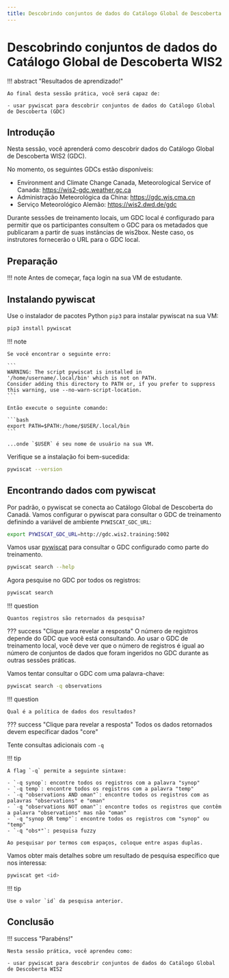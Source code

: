 ```yaml
---
title: Descobrindo conjuntos de dados do Catálogo Global de Descoberta WIS2
---
```


# Descobrindo conjuntos de dados do Catálogo Global de Descoberta WIS2

!!! abstract "Resultados de aprendizado!"

    Ao final desta sessão prática, você será capaz de:

    - usar pywiscat para descobrir conjuntos de dados do Catálogo Global de Descoberta (GDC)

## Introdução

Nesta sessão, você aprenderá como descobrir dados do Catálogo Global de Descoberta WIS2 (GDC).

No momento, os seguintes GDCs estão disponíveis:

- Environment and Climate Change Canada, Meteorological Service of Canada: <https://wis2-gdc.weather.gc.ca>
- Administração Meteorológica da China: <https://gdc.wis.cma.cn>
- Serviço Meteorológico Alemão: <https://wis2.dwd.de/gdc>


Durante sessões de treinamento locais, um GDC local é configurado para permitir que os participantes consultem o GDC para os metadados que publicaram a partir de suas instâncias de wis2box. Neste caso, os instrutores fornecerão o URL para o GDC local.

## Preparação

!!! note
    Antes de começar, faça login na sua VM de estudante.

## Instalando pywiscat

Use o instalador de pacotes Python `pip3` para instalar pywiscat na sua VM:
```bash
pip3 install pywiscat
```

!!! note

    Se você encontrar o seguinte erro:

    ```
    WARNING: The script pywiscat is installed in '/home/username/.local/bin' which is not on PATH.
    Consider adding this directory to PATH or, if you prefer to suppress this warning, use --no-warn-script-location.
    ```

    Então execute o seguinte comando:

    ```bash
    export PATH=$PATH:/home/$USER/.local/bin
    ```

    ...onde `$USER` é seu nome de usuário na sua VM.

Verifique se a instalação foi bem-sucedida:

```bash
pywiscat --version
```

## Encontrando dados com pywiscat

Por padrão, o pywiscat se conecta ao Catálogo Global de Descoberta do Canadá. Vamos configurar o pywiscat para consultar o GDC de treinamento definindo a variável de ambiente `PYWISCAT_GDC_URL`:

```bash
export PYWISCAT_GDC_URL=http://gdc.wis2.training:5002
```

Vamos usar [pywiscat](https://github.com/wmo-im/pywiscat) para consultar o GDC configurado como parte do treinamento.

```bash
pywiscat search --help
```

Agora pesquise no GDC por todos os registros:

```bash
pywiscat search
```

!!! question

    Quantos registros são retornados da pesquisa?

??? success "Clique para revelar a resposta"
    O número de registros depende do GDC que você está consultando. Ao usar o GDC de treinamento local, você deve ver que o número de registros é igual ao número de conjuntos de dados que foram ingeridos no GDC durante as outras sessões práticas.

Vamos tentar consultar o GDC com uma palavra-chave:

```bash
pywiscat search -q observations
```

!!! question

    Qual é a política de dados dos resultados?

??? success "Clique para revelar a resposta"
    Todos os dados retornados devem especificar dados "core"

Tente consultas adicionais com `-q`

!!! tip

    A flag `-q` permite a seguinte sintaxe:

    - `-q synop`: encontre todos os registros com a palavra "synop"
    - `-q temp`: encontre todos os registros com a palavra "temp"
    - `-q "observations AND oman"`: encontre todos os registros com as palavras "observations" e "oman"
    - `-q "observations NOT oman"`: encontre todos os registros que contêm a palavra "observations" mas não "oman"
    - `-q "synop OR temp"`: encontre todos os registros com "synop" ou "temp"
    - `-q "obs*"`: pesquisa fuzzy

    Ao pesquisar por termos com espaços, coloque entre aspas duplas.

Vamos obter mais detalhes sobre um resultado de pesquisa específico que nos interessa:

```bash
pywiscat get <id>
```

!!! tip

    Use o valor `id` da pesquisa anterior.


## Conclusão

!!! success "Parabéns!"

    Nesta sessão prática, você aprendeu como:

    - usar pywiscat para descobrir conjuntos de dados do Catálogo Global de Descoberta WIS2